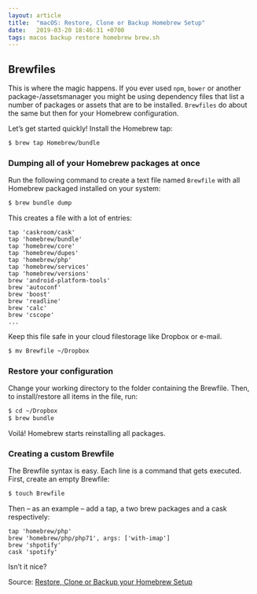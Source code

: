 ```yaml
---
layout: article
title:  "macOS: Restore, Clone or Backup Homebrew Setup"
date:   2019-03-20 18:46:31 +0700
tags: macos backup restore homebrew brew.sh
---
```


## Brewfiles

This is where the magic happens. If you ever used `npm`, `bower` or another package-/assetsmanager you might be using dependency files that list a number of packages or assets that are to be installed. `Brewfiles` do about the same but then for your Homebrew configuration.

Let’s get started quickly! Install the Homebrew tap:

```bash
$ brew tap Homebrew/bundle
```

### Dumping all of your Homebrew packages at once

Run the following command to create a text file named `Brewfile` with all Homebrew packaged installed on your system:

```bash
$ brew bundle dump
```

This creates a file with a lot of entries:

```
tap 'caskroom/cask'
tap 'homebrew/bundle'
tap 'homebrew/core'
tap 'homebrew/dupes'
tap 'homebrew/php'
tap 'homebrew/services'
tap 'homebrew/versions'
brew 'android-platform-tools'
brew 'autoconf'
brew 'boost'
brew 'readline'
brew 'calc'
brew 'cscope'
...
```

Keep this file safe in your cloud filestorage like Dropbox or e-mail.

```bash
$ mv Brewfile ~/Dropbox
```

### Restore your configuration

Change your working directory to the folder containing the Brewfile. Then, to install/restore all items in the file, run:

```bash
$ cd ~/Dropbox
$ brew bundle
```

Voilá! Homebrew starts reinstalling all packages.

### Creating a custom Brewfile

The Brewfile syntax is easy. Each line is a command that gets executed. First, create an empty Brewfile:

```bash
$ touch Brewfile
```

Then – as an example – add a tap, a two brew packages and a cask respectively:

```
tap 'homebrew/php'
brew 'homebrew/php/php71', args: ['with-imap']
brew 'shpotify'
cask 'spotify'
```

Isn’t it nice?

Source: [Restore, Clone or Backup your Homebrew Setup](https://tomlankhorst.nl/brew-bundle-restore-backup/)
